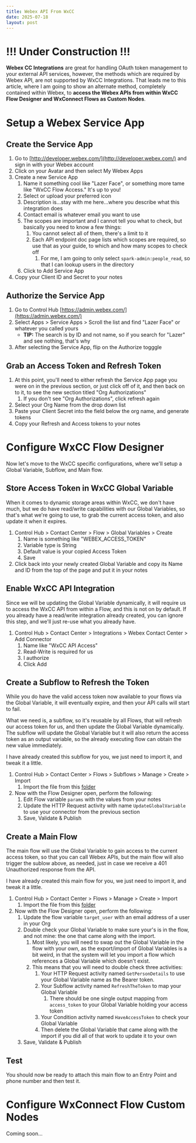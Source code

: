 ```yaml
---
title: Webex API From WxCC
date: 2025-07-18
layout: post
---
```


# !!! Under Construction !!!

**Webex CC Integrations** are great for handling OAuth token management to your external API services, however, the methods which are required by Webex API, are not supported by WxCC Integrations.  That leads me to this article, where I am going to show an alternate method, completely contained within Webex, to **access the Webex APIs from within WxCC Flow Designer and WxConnect Flows as Custom Nodes**.

# Setup a Webex Service App

## Create the Service App

1. Go to [http://developer.webex.com/](http://developer.webex.com/) and sign in with your Webex account
2. Click on your Avatar and then select My Webex Apps
3. Create a new Service App
   1. Name it something cool like "Lazer Face", or something more tame like "WxCC Flow Access."  It's up to you!
   2. Select or upload your preferred icon
   3. Description is...stay with me here...where you describe what this integration does
   4. Contact email is whatever email you want to use
   5. The scopes are important and I cannot tell you what to check, but basically you need to know a few things:
      1. You cannot select all of them, there's a limit to it
      2. Each API endpoint doc page lists which scopes are required, so use that as your guide, to which and how many scopes to check off
         1. For me, I am going to only select `spark-admin:people_read`, so that I can lookup users in the directory
   6. Click to Add Service App
4. Copy your Client ID and Secret to your notes

## Authorize the Service App

1. Go to Control Hub [https://admin.webex.com/](https://admin.webex.com/)
2. Select Apps > Service Apps > Scroll the list and find "Lazer Face" or whatever you called yours
   * **TIP:** The search is by ID and not name, so if you search for "Lazer" and see nothing, that's why
3. After selecting the Service App, flip on the Authorize togggle

## Grab an Access Token and Refresh Token

1. At this point, you'll need to either refresh the Service App page you were on in the previous section, or just click off of it, and then back on to it, to see the new section titled "Org Authorizations"
   1. If you don't see "Org Authorizations", click refresh again
2. Select your Org Name from the drop down list
3. Paste your Client Secret into the field below the org name, and generate tokens
4. Copy your Refresh and Access tokens to your notes

# Configure WxCC Flow Designer

Now let's move to the WxCC specific configurations, where we'll setup a Global Variable, Subflow, and Main flow.

## Store Access Token in WxCC Global Variable

When it comes to dynamic storage areas within WxCC, we don't have much, but we do have read/write capabilities with our Global Variables, so that's what we're going to use, to grab the current access token, and also update it when it expires.

1. Control Hub > Contact Center > Flow > Global Variables > Create
   1. Name is something like "WEBEX_ACCESS_TOKEN"
   2. Variable type is String
   3. Default value is your copied Access Token
   4. Save
2. Click back into your newly created Global Variable and copy its Name and ID from the top of the page and put it in your notes

## Enable WxCC API Integration

Since we will be updating the Global Variable dynamically, it will require us to access the WxCC API from within a Flow, and this is not on by default.  If you already have a read/write integration already created, you can ignore this step, and we'll just re-use what you already have.

1. Control Hub > Contact Center > Integrations > Webex Contact Center > Add Connector
   1. Name like "WxCC API Access"
   2. Read-Write is required for us
   3. I authorize
   4. Click Add

## Create a Subflow to Refresh the Token

While you do have the valid access token now available to your flows via the Global Variable, it will eventually expire, and then your API calls will start to fail.

What we need is, a subflow, so it's reusable by all Flows, that will refresh our access token for us, and then update the Global Variable dynamically.  The subflow will update the Global Variable but it will also return the access token as an output variable, so the already executing flow can obtain the new value immediately.

I have already created this subflow for you, we just need to import it, and tweak it a little.

1. Control Hub > Contact Center > Flows > Subflows > Manage > Create > Import
   1. Import the file from this [folder](https://github.com/TeamCCEP/teamccep.github.io/tree/master/assets/files/WebexAPIFromWxCC)
2. Now with the Flow Designer open, perform the following:
   1. Edit Flow variable `params` with the values from your notes
   2. Update the HTTP Request activity with name `UpdateGlobalVariable` to use your connector from the previous section
   3. Save, Validate & Publish

## Create a Main Flow

The main flow will use the Global Variable to gain access to the current access token, so that you can call Webex APIs, but the main flow will also trigger the sublow above, as needed, just in case we receive a 401 Unauthorized response from the API.

I have already created this main flow for you, we just need to import it, and tweak it a little.

1. Control Hub > Contact Center > Flows > Manage > Create > Import
   1. Import the file from this [folder](https://github.com/TeamCCEP/teamccep.github.io/tree/master/assets/files/WebexAPIFromWxCC)
2. Now with the Flow Designer open, perform the following:
   1. Update the flow variable `target_user` with an email address of a user in your Org
   2. Double check your Global Variable to make sure your's is in the flow, and not mine: the one that came along with the import.
      1. Most likely, you will need to swap out the Global Variable in the flow with your own, as the export/import of Global Variables is a bit weird, in that the system will let you import a flow which references a Global Variable which doesn't exist.
      2. This means that you will need to double check three activities:
         1. Your HTTP Request activity named `GetPersonDetails` to use your Global Variable name as the Bearer token.
         2. Your Subflow activity named `RefreshTheToken` to map your Global Variable
            1. There should be one single output mapping from `access_token` to your Global Variable holding your access token
         3. Your Condition activity named `HaveAccessToken` to check your Global Variable
         4. Then delete the Global Variable that came along with the import if you did all of that work to update it to your own
   3. Save, Validate & Publish

## Test

You should now be ready to attach this main flow to an Entry Point and phone number and then test it.

# Configure WxConnect Flow Custom Nodes

Coming soon...